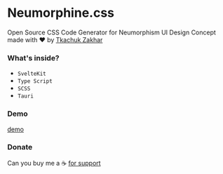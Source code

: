 # **Neumorphine.css**

Open Source CSS Code Generator for Neumorphism UI Design Concept made with ❤️ by [Tkachuk Zakhar](https://github.com/imhul)

### What's inside?

-   `SvelteKit`
-   `Type Script`
-   `SCSS`
-   `Tauri`

### Demo

[demo](https://imhul.github.io/neumorphine.css)

### Donate

Can you buy me a ☕ [for support](https://www.buymeacoffee.com/blashirkz)

